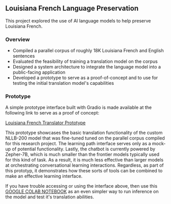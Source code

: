 ## Louisiana French Language Preservation
This project explored the use of AI language models to help preserve Louisiana French.

### Overview
- Compiled a parallel corpus of roughly 18K Louisiana French and English sentences
- Evaluated the feasibility of training a translation model on the corpus
- Designed a system architecture to integrate the language model into a public-facing application
- Developed a prototype to serve as a proof-of-concept and to use for testing the initial translation model's capabilities

### Prototype
A simple prototype interface built with Gradio is made available at the following link to serve as a proof of concept:

[Louisiana French Translator Prototype](https://huggingface.co/spaces/c-walls/Louisiana-French) 

This prototype showcases the basic translation functionality of the custom NLLB-200 model that was fine-tuned tuned on the parallel corpus compiled for this research project. The learning path interface serves only as a mock-up of potential functionality. Lastly, the chatbot is currently powered by Zepher-7B, which is much smaller than the frontier models typically used for this kind of task. As a result, it is much less effective than larger models at orchestrating conversational learning interactions. Regardless, as part of this prototyp, it demonstrates how these sorts of tools can be combined to make an effective learning interface. 

If you have trouble accessing or using the interface above, then use this [GOOGLE COLAB NOTEBOOK](https://colab.research.google.com/drive/1raMg-TpSXWfhNMLUl8XIkanC7wcEFQW6?usp=sharing) as an even simpler way to run inference on the model and test it's translation abilities.
